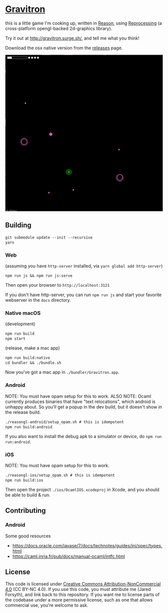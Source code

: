 # [Gravitron](http://gravitron.surge.sh/)

this is a little game I'm cooking up, written in [Reason](https://reasonml.github.io), using [Reprocessing](https://github.com/Schmavery/reprocessing) (a cross-platform opengl-backed 2d-graphics library).

Try it out at http://gravitron.surge.sh/, and tell me what you think!

Download the osx native version from the [releases](https://github.com/jaredly/gravitron/releases) page.

![gameplay](gameplay.gif)

## Building

```
git submodule update --init --recursive
yarn
```

### Web

(assuming you have `http-server` installed, via `yarn global add http-server`)
```
npm run js && npm run js:serve
```

Then open your browser to `http://localhost:3121`

If you don't have http-server, you can run `npm run js` and start your favorite webserver in the `docs` directory.

### Native macOS

(development)
```
npm run build
npm start
```

(release, make a mac app)
```
npm run build:native
cd bundler && ./bundle.sh
```

Now you've got a mac app in `./bundler/Gravitron.app`.

### Android

NOTE: You must have opam setup for this to work.
ALSO NOTE: Ocaml currently produces binaries that have "text relocations", which android is unhappy about. So you'll get a popup in the dev build, but it doesn't show in the release build.

```
./reasongl-android/setup_opam.sh # this is idempotent
npm run build:android
```

If you also want to install the debug apk to a simulator or device, do `npm run run:android`.

### iOS

NOTE: You must have opam setup for this to work.

```
./reasongl-ios/setup_opam.sh # this is idempotent
npm run build:ios
```

Then open the project `./ios/OcamlIOS.xcodeproj` in Xcode, and you should be able to build & run.

## Contributing

### Android
Some good resources
- https://docs.oracle.com/javase/7/docs/technotes/guides/jni/spec/types.html
- https://caml.inria.fr/pub/docs/manual-ocaml/intfc.html

## License

This code is licensed under [Creative Commons Attribution-NonCommercial 4.0](https://creativecommons.org/licenses/by-nc/4.0/legalcode) (CC BY-NC 4.0). If you use this code, you must attribute me (Jared Forsyth), and link back to this repository.
If you want me to license parts of the codebase under a more permissive license, such as one that allows commercial use, you're welcome to ask.
